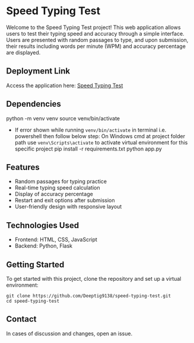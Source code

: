 # Speed Typing Test

Welcome to the Speed Typing Test project! This web application allows users to test their typing speed and accuracy through a simple interface. Users are presented with random passages to type, and upon submission, their results including words per minute (WPM) and accuracy percentage are displayed.

## Deployment Link

Access the application here: [Speed Typing Test](https://speed-typing-test-kappa.vercel.app/)

## Dependencies

python -m venv venv
source venv/bin/activate
  
- If error shown while running `venv/bin/activate` in terminal i.e. powershell then follow below step:
On Windows cmd at project folder path use `venv\Scripts\activate` to activate virtual environment for this specific project
pip install -r requirements.txt
python app.py

## Features

- Random passages for typing practice
- Real-time typing speed calculation
- Display of accuracy percentage
- Restart and exit options after submission
- User-friendly design with responsive layout

## Technologies Used

- Frontend: HTML, CSS, JavaScript
- Backend: Python, Flask

## Getting Started

To get started with this project, clone the repository and set up a virtual environment:

```
git clone https://github.com/Deeptig9138/speed-typing-test.git
cd speed-typing-test
```

## Contact

In cases of discussion and changes, open an issue.
